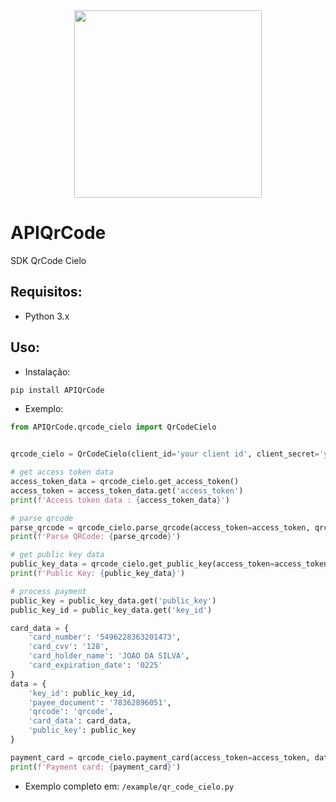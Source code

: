<div style="text-align:center"><img width="300px" src="doc/jeitto.svg" /></div>

# APIQrCode

SDK QrCode Cielo


## Requisitos:
- Python 3.x

## Uso:

- Instalação:

``pip install APIQrCode``

- Exemplo:
```python
from APIQrCode.qrcode_cielo import QrCodeCielo

  
qrcode_cielo = QrCodeCielo(client_id='your client id', client_secret='your client secret', sandbox=True)

# get access token data
access_token_data = qrcode_cielo.get_access_token()
access_token = access_token_data.get('access_token')
print(f'Access token data : {access_token_data}')

# parse qrcode
parse_qrcode = qrcode_cielo.parse_qrcode(access_token=access_token, qrcode='your qrcode')
print(f'Parse QRCode: {parse_qrcode}')

# get public key data
public_key_data = qrcode_cielo.get_public_key(access_token=access_token)
print(f'Public Key: {public_key_data}')

# process payment
public_key = public_key_data.get('public_key')
public_key_id = public_key_data.get('key_id')

card_data = {
    'card_number': '5496228363201473',
    'card_cvv': '128',
    'card_holder_name': 'JOAO DA SILVA',
    'card_expiration_date': '0225'
}
data = {
    'key_id': public_key_id,
    'payee_document': '78362896051',
    'qrcode': 'qrcode',
    'card_data': card_data,
    'public_key': public_key
}

payment_card = qrcode_cielo.payment_card(access_token=access_token, data=data)
print(f'Payment card: {payment_card}')

```

- Exemplo completo em: ```/example/qr_code_cielo.py```
